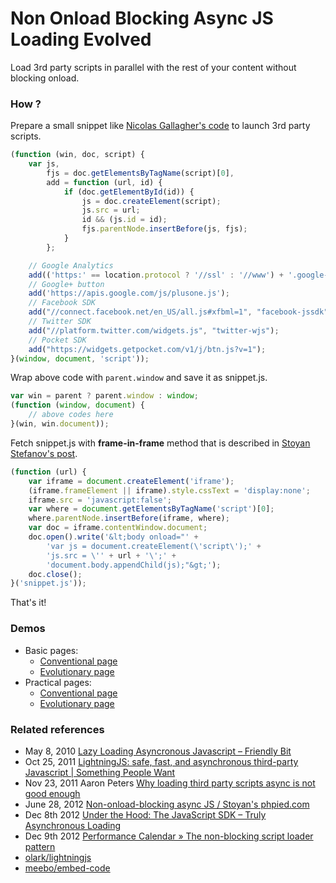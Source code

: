 Non Onload Blocking Async JS Loading Evolved
============================================

Load 3rd party scripts in parallel with the rest of your content without blocking onload.

### How ?

Prepare a small snippet like [Nicolas Gallagher's code](https://gist.github.com/necolas/1025811) to launch 3rd party scripts.

```javascript
(function (win, doc, script) {
    var js,
        fjs = doc.getElementsByTagName(script)[0],
        add = function (url, id) {
            if (doc.getElementById(id)) {
                js = doc.createElement(script);
                js.src = url;
                id && (js.id = id);
                fjs.parentNode.insertBefore(js, fjs);
            }
        };

    // Google Analytics
    add(('https:' == location.protocol ? '//ssl' : '//www') + '.google-analytics.com/ga.js', 'ga');
    // Google+ button
    add('https://apis.google.com/js/plusone.js');
    // Facebook SDK
    add("//connect.facebook.net/en_US/all.js#xfbml=1", "facebook-jssdk");
    // Twitter SDK
    add("//platform.twitter.com/widgets.js", "twitter-wjs");
    // Pocket SDK
    add("https://widgets.getpocket.com/v1/j/btn.js?v=1");
}(window, document, 'script'));
```

Wrap above code with `parent.window` and save it as snippet.js.

```javascript
var win = parent ? parent.window : window;
(function (window, document) {
    // above codes here
}(win, win.document));
```

Fetch snippet.js with __frame-in-frame__ method that is described in [Stoyan Stefanov's post](http://www.phpied.com/non-onload-blocking-async-js/).

```Javascript
(function (url) {
    var iframe = document.createElement('iframe');
    (iframe.frameElement || iframe).style.cssText = 'display:none';
    iframe.src = 'javascript:false';
    var where = document.getElementsByTagName('script')[0];
    where.parentNode.insertBefore(iframe, where);
    var doc = iframe.contentWindow.document;
    doc.open().write('&lt;body onload="' +
        'var js = document.createElement(\'script\');' +
        'js.src = \'' + url + '\';' +
        'document.body.appendChild(js);"&gt;');
    doc.close();
}('snippet.js'));
```

That's it!

### Demos

- Basic pages:
    + [Conventional page](http://tokkonopapa.github.io/Non-Onload-Blocking-Async-Evolved/samples/basic1.html)
    + [Evolutionary page](http://tokkonopapa.github.io/Non-Onload-Blocking-Async-Evolved/samples/basic2.html)
- Practical pages:
    + [Conventional page](http://tokkonopapa.github.io/Non-Onload-Blocking-Async-Evolved/samples/practical1.html)
    + [Evolutionary page](http://tokkonopapa.github.io/Non-Onload-Blocking-Async-Evolved/samples/practical2.html)

### Related references

- May 8, 2010 [Lazy Loading Asyncronous Javascript &#8211; Friendly Bit](http://friendlybit.com/js/lazy-loading-asyncronous-javascript/)
- Oct 25, 2011 [LightningJS: safe, fast, and asynchronous third-party Javascript | Something People Want](http://www.olark.com/spw/2011/10/lightningjs-safe-fast-and-asynchronous-third-party-javascript/)
- Nov 23, 2011 Aaron Peters [Why loading third party scripts async is not good enough](http://www.aaronpeters.nl/blog/why-loading-third-party-scripts-async-is-not-good-enough)
- June 28, 2012 [Non-onload-blocking async JS / Stoyan's phpied.com](http://www.phpied.com/non-onload-blocking-async-js/)
- Dec 8th 2012 [Under the Hood: The JavaScript SDK – Truly Asynchronous Loading](http://www.facebook.com/note.php?note_id=10151176218703920)
- Dec 9th 2012 [Performance Calendar &raquo; The non-blocking script loader pattern](http://calendar.perfplanet.com/2012/the-non-blocking-script-loader-pattern/)
- [olark/lightningjs](https://github.com/olark/lightningjs)
- [meebo/embed-code](https://github.com/meebo/embed-code)
